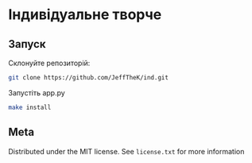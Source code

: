 # Індивідуальне творче

## Запуск

Склонуйте репозиторій:

```sh
git clone https://github.com/JeffTheK/ind.git
```

Запустіть app.py
```sh
make install
```

## Meta

Distributed under the MIT license. See ``license.txt`` for more information